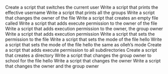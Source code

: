 Create a script that switches the current user
Write a script that prints the effective username
Write a script that prints all the groups
Write a script that changes the owner of the file 
Write a script that creates an empty file called
Write a script that adds execute permission to the owner of the file
Write a script that adds execution permission to the owner, the group owner
Write a script that adds execution permission
Write a script that sets the permission to the file
Write a script that sets the mode of the file hello
Write a script that sets the mode of the file hello the same as olleh’s mode
Create a script that adds execute permission to all subdirectories
Create a script that creates a directory
Write a script that changes the group owner to school for the file hello
Write a script that changes the owner
Write a script that changes the owner and the group owner
